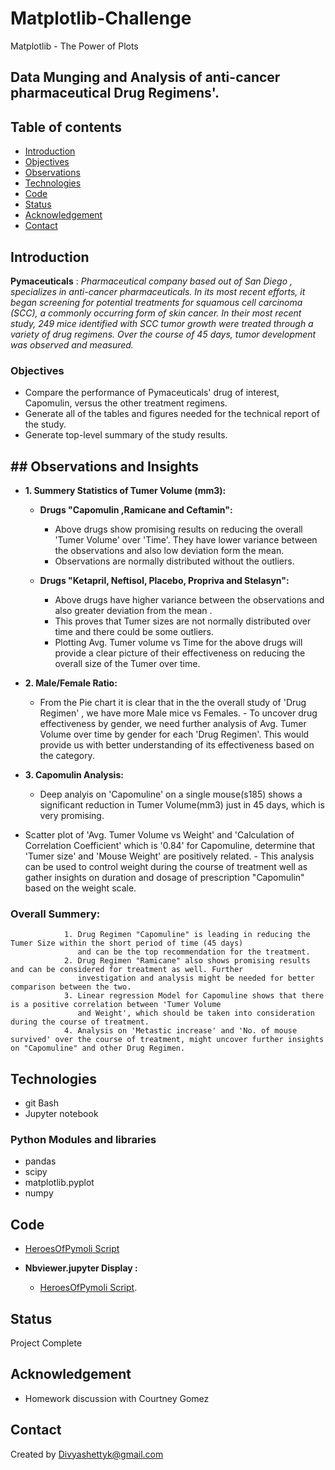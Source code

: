 # Matplotlib-ChallengeMatplotlib - The Power of Plots## Data Munging and Analysis of anti-cancer pharmaceutical Drug Regimens'.## Table of contents* [Introduction ](#introduction )* [Objectives ](#objectives)* [Observations](#observations)* [Technologies](#technologies)* [Code](#code)* [Status](#status)* [Acknowledgement ](#acknowledgement )* [Contact](#contact)## Introduction__Pymaceuticals__  : *Pharmaceutical company based out of San Diego , specializes in anti-cancer pharmaceuticals. In its most recent efforts, it began screening for potential treatments for squamous cell carcinoma (SCC), a commonly occurring form of skin cancer. In their most recent study, 249 mice identified with SCC tumor growth were treated through a variety of drug regimens. Over the course of 45 days, tumor development was observed and measured.*### Objectives - Compare the performance of Pymaceuticals' drug of interest, Capomulin, versus the other treatment regimens. - Generate all of the tables and figures needed for the technical report of the study.- Generate top-level summary of the study results.## ## Observations and Insights - __1. Summery Statistics of Tumer Volume (mm3):__  	       - __Drugs  "Capomulin ,Ramicane and Ceftamin":__          - Above drugs show promising results on reducing the overall 'Tumer Volume' over 'Time'. They           have lower variance between the observations and also low deviation form the mean.                             - Observations are normally distributed without the outliers.                                   - __Drugs  "Ketapril, Neftisol, Placebo, Propriva and Stelasyn":__          - Above drugs have higher variance between the observations and also greater deviation from the            mean .                                   - This proves that Tumer sizes are not normally distributed over time and there could be             some outliers.           - Plotting Avg. Tumer volume vs Time for the above drugs will provide a clear picture of their             effectiveness on reducing the overall size of the Tumer over time.- __2. Male/Female Ratio:__ 	- From the Pie chart it is clear that in the the overall study of 'Drug Regimen' , we have more            Male mice vs Females.          - To uncover drug effectiveness by gender, we need further analysis of Avg. Tumer Volume over           time by gender for each 'Drug Regimen'. This would provide us with better understanding of its            effectiveness based on the category.	 - __3. Capomulin Analysis:__ 	 - Deep analyis on 'Capomuline' on a single mouse(s185) shows a significant reduction in Tumer               Volume(mm3)  just in 45 days, which is very promising.         - Scatter plot of 'Avg. Tumer Volume vs Weight' and 'Calculation of Correlation Coefficient' which is '0.84' for Capomuline, determine that 'Tumer size' and 'Mouse Weight' are positively related.		- This analysis can be used to control weight during the course of treatment well as gather 		   insights on duration and dosage of prescription "Capomulin"  based on the weight scale.### Overall Summery:                 1. Drug Regimen "Capomuline" is leading in reducing the Tumer Size within the short period of time (45 days)                   and can be the top recommendation for the treatment.                 2. Drug Regimen "Ramicane" also shows promising results and can be considered for treatment as well. Further                    investigation and analysis might be needed for better comparison between the two.                 3. Linear regression Model for Capomuline shows that there is a positive correlation between 'Tumer Volume                    and Weight', which should be taken into consideration during the course of treatment.                4. Analysis on 'Metastic increase' and 'No. of mouse survived' over the course of treatment, might uncover further insights on "Capomuline" and other Drug Regimen.## Technologies* git Bash* Jupyter notebook### Python Modules and libraries* pandas * scipy* matplotlib.pyplot* numpy## Code - [HeroesOfPymoli Script](/HeroesOfPymoli/HeroesOfPymoli_starter.ipynb)-  __Nbviewer.jupyter Display :__	 *  [HeroesOfPymoli Script](https://nbviewer.jupyter.org/github/divya-gh/pandas-challenge/blob/main/HeroesOfPymoli/HeroesOfPymoli_starter.ipynb).## StatusProject Complete## Acknowledgement - Homework discussion with Courtney Gomez## ContactCreated by [Divyashettyk@gmail.com](#divyashettyk@gmail.com)